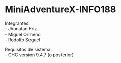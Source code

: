 # MiniAdventureX-INFO188
Integrantes:  
    - Jhonatan Friz  
    - Miguel Ormeño  
    - Rodolfo Seguel  

Requisitos de sistema:  
    - GHC versión 9.4.7 (o posterior)